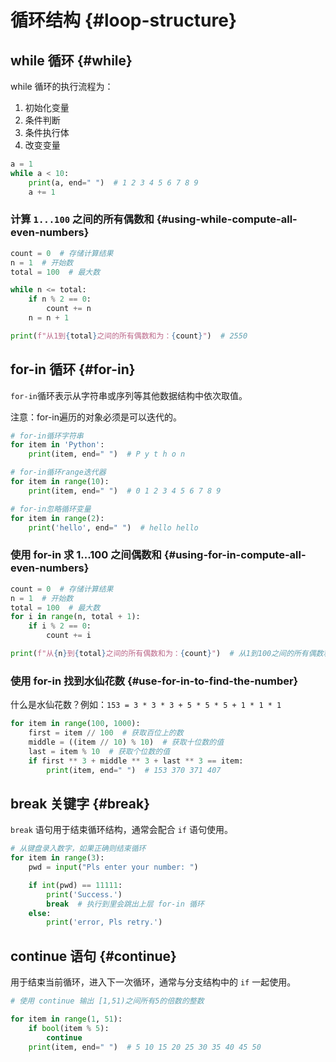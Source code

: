 # 循环结构 {#loop-structure}

## while 循环 {#while}

while 循环的执行流程为：

1. 初始化变量
2. 条件判断
3. 条件执行体
4. 改变变量

```python
a = 1
while a < 10:
    print(a, end=" ")  # 1 2 3 4 5 6 7 8 9
    a += 1
```

### 计算 `1...100` 之间的所有偶数和 {#using-while-compute-all-even-numbers}

```python
count = 0  # 存储计算结果
n = 1  # 开始数
total = 100  # 最大数

while n <= total:
    if n % 2 == 0:
        count += n
    n = n + 1

print(f"从1到{total}之间的所有偶数和为：{count}")  # 2550
```

## for-in 循环 {#for-in}

`for-in`循环表示从字符串或序列等其他数据结构中依次取值。

注意：for-in遍历的对象必须是可以迭代的。

```python
# for-in循环字符串
for item in 'Python':
    print(item, end=" ")  # P y t h o n

# for-in循环range迭代器
for item in range(10):
    print(item, end=" ")  # 0 1 2 3 4 5 6 7 8 9

# for-in忽略循环变量
for item in range(2):
    print('hello', end=" ")  # hello hello
```

### 使用 for-in 求 1...100 之间偶数和 {#using-for-in-compute-all-even-numbers}

```python
count = 0  # 存储计算结果
n = 1  # 开始数
total = 100  # 最大数
for i in range(n, total + 1):
    if i % 2 == 0:
        count += i

print(f"从{n}到{total}之间的所有偶数和为：{count}")  # 从1到100之间的所有偶数和为：2550
```

### 使用 for-in 找到水仙花数 {#use-for-in-to-find-the-number}

什么是水仙花数？例如：`153 = 3 * 3 * 3 + 5 * 5 * 5 + 1 * 1 * 1`

```python
for item in range(100, 1000):
    first = item // 100  # 获取百位上的数
    middle = ((item // 10) % 10)  # 获取十位数的值
    last = item % 10  # 获取个位数的值
    if first ** 3 + middle ** 3 + last ** 3 == item:
        print(item, end=" ")  # 153 370 371 407 
```

## break 关键字 {#break}

`break` 语句用于结束循环结构，通常会配合 `if` 语句使用。

```python
# 从键盘录入数字，如果正确则结束循环
for item in range(3):
    pwd = input("Pls enter your number: ")

    if int(pwd) == 11111:
        print('Success.')
        break  # 执行到里会跳出上层 for-in 循环
    else:
        print('error, Pls retry.')
```

## continue 语句 {#continue}

用于结束当前循环，进入下一次循环，通常与分支结构中的 `if` 一起使用。

```python
# 使用 continue 输出 [1,51)之间所有5的倍数的整数

for item in range(1, 51):
    if bool(item % 5):
        continue
    print(item, end=" ")  # 5 10 15 20 25 30 35 40 45 50
```


